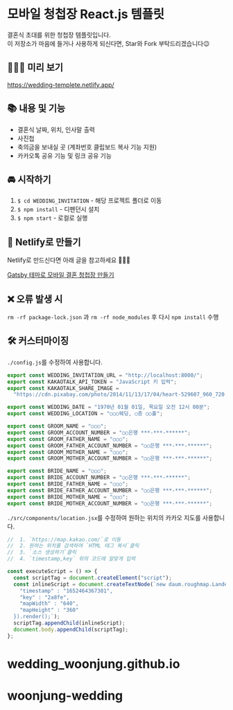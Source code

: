 # 모바일 청첩장 React.js 템플릿

결혼식 초대를 위한 청첩장 템플릿입니다.  
이 저장소가 마음에 들거나 사용하게 되신다면, Star와 Fork 부탁드리겠습니다😉

## 👰🏻‍♀️ 미리 보기

https://wedding-templete.netlify.app/

## 📚 내용 및 기능

- 결혼식 날짜, 위치, 인사말 출력
- 사진첩
- 축의금을 보내실 곳 (계좌번호 클립보드 복사 기능 지원)
- 카카오톡 공유 기능 및 링크 공유 기능

## 🚘 시작하기

1. `$ cd WEDDING_INVITATION` - 해당 프로젝트 폴더로 이동
2. `$ npm install` - 디펜던시 설치
3. `$ npm start` - 로컬로 실행

## 🔧 Netlify로 만들기

Netlify로 만드신다면 아래 글을 참고하세요 🕵🏻‍♂️

[Gatsby 테마로 모바일 결혼 청첩장 만들기](https://joy.pe.kr/gatsby-wedding-deploy/)

## ❌ 오류 발생 시

`rm -rf package-lock.json` 과 `rm -rf node_modules` 후 다시 `npm install` 수행

## 🛠 커스터마이징

`./config.js`를 수정하여 사용합니다.

```javascript
export const WEDDING_INVITATION_URL = "http://localhost:8000/";
export const KAKAOTALK_API_TOKEN = "JavaScript 키 입력";
export const KAKAOTALK_SHARE_IMAGE =
  "https://cdn.pixabay.com/photo/2014/11/13/17/04/heart-529607_960_720.jpg";

export const WEDDING_DATE = "1970년 01월 01일, 목요일 오전 12시 00분";
export const WEDDING_LOCATION = "○○○웨딩, ○층 ○○홀";

export const GROOM_NAME = "○○○";
export const GROOM_ACCOUNT_NUMBER = "○○은행 ***-***-******";
export const GROOM_FATHER_NAME = "○○○";
export const GROOM_FATHER_ACCOUNT_NUMBER = "○○은행 ***-***-******";
export const GROOM_MOTHER_NAME = "○○○";
export const GROOM_MOTHER_ACCOUNT_NUMBER = "○○은행 ***-***-******";

export const BRIDE_NAME = "○○○";
export const BRIDE_ACCOUNT_NUMBER = "○○은행 ***-***-******";
export const BRIDE_FATHER_NAME = "○○○";
export const BRIDE_FATHER_ACCOUNT_NUMBER = "○○은행 ***-***-******";
export const BRIDE_MOTHER_NAME = "○○○";
export const BRIDE_MOTHER_ACCOUNT_NUMBER = "○○은행 ***-***-******";
```

`./src/components/location.jsx`를 수정하여 원하는 위치의 카카오 지도를 사용합니다.

```javascript
//  1. `https://map.kakao.com/`로 이동
//  2. 원하는 위치를 검색하여 `HTML 태그 복사`클릭
//  3. `소스 생성하기`클릭
//  4. `timestamp,key` 위의 코드에 알맞게 입력

const executeScript = () => {
  const scriptTag = document.createElement("script");
  const inlineScript = document.createTextNode(`new daum.roughmap.Lander({
    "timestamp" : "1652464367301",
    "key" : "2a8fe",
    "mapWidth" : "640",
    "mapHeight" : "360"
  }).render();`);
  scriptTag.appendChild(inlineScript);
  document.body.appendChild(scriptTag);
};
```
# wedding_woonjung.github.io
# woonjung-wedding
